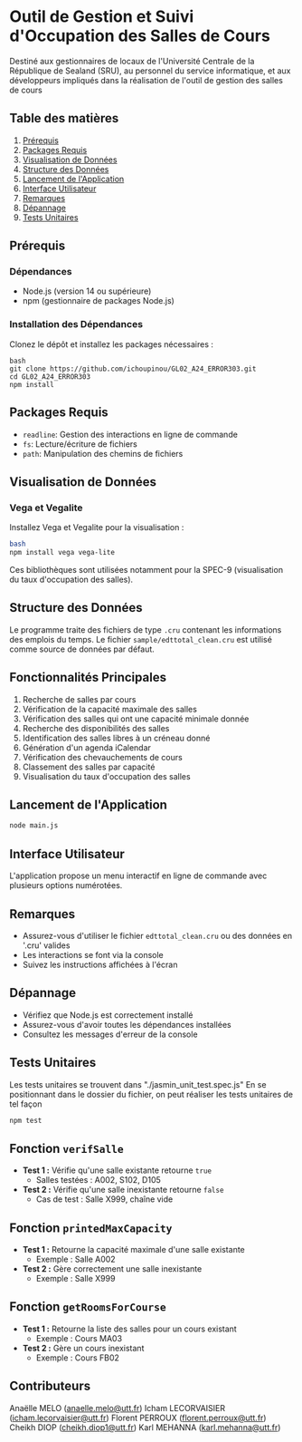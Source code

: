 # Outil de Gestion et Suivi d'Occupation des Salles de Cours
Destiné aux gestionnaires de locaux de l'Université Centrale de la République de Sealand (SRU), au personnel du service informatique, et aux développeurs impliqués dans la réalisation de l'outil de gestion des salles de cours

## Table des matières
1. [Prérequis](#prérequis)
2. [Packages Requis](#packages-requis)
3. [Visualisation de Données](#visualisation-de-données)
4. [Structure des Données](#structure-des-données)
5. [Lancement de l'Application](#lancement-de-lapplication)
6. [Interface Utilisateur](#interface-utilisateur)
7. [Remarques](#remarques)
8. [Dépannage](#dépannage)
9. [Tests Unitaires](#tests-unitaires)

## Prérequis

### Dépendances

- Node.js (version 14 ou supérieure)
- npm (gestionnaire de packages Node.js)

### Installation des Dépendances

Clonez le dépôt et installez les packages nécessaires :

```
bash
git clone https://github.com/ichoupinou/GL02_A24_ERROR303.git
cd GL02_A24_ERROR303
npm install 

```

## Packages Requis

- `readline`: Gestion des interactions en ligne de commande
- `fs`: Lecture/écriture de fichiers
- `path`: Manipulation des chemins de fichiers

## Visualisation de Données

### Vega et Vegalite

Installez Vega et Vegalite pour la visualisation :

```bash
bash
npm install vega vega-lite

```

Ces bibliothèques sont utilisées notamment pour la SPEC-9 (visualisation du taux d'occupation des salles).

## Structure des Données

Le programme traite des fichiers de type `.cru` contenant les informations des emplois du temps. Le fichier `sample/edttotal_clean.cru` est utilisé comme source de données par défaut.

## Fonctionnalités Principales

1. Recherche de salles par cours
2. Vérification de la capacité maximale des salles
3. Vérification des salles qui ont une capacité minimale donnée
4. Recherche des disponibilités des salles
5. Identification des salles libres à un créneau donné
6. Génération d'un agenda iCalendar
7. Vérification des chevauchements de cours
8. Classement des salles par capacité
9. Visualisation du taux d'occupation des salles

## Lancement de l'Application

```bash
node main.js

```

## Interface Utilisateur

L'application propose un menu interactif en ligne de commande avec plusieurs options numérotées.

## Remarques

- Assurez-vous d'utiliser le fichier `edttotal_clean.cru` ou des données en '.cru' valides
- Les interactions se font via la console
- Suivez les instructions affichées à l'écran

## Dépannage

- Vérifiez que Node.js est correctement installé
- Assurez-vous d'avoir toutes les dépendances installées
- Consultez les messages d'erreur de la console

## Tests Unitaires

Les tests unitaires se trouvent dans "./jasmin_unit_test.spec.js"
En se positionnant dans le dossier du fichier, on peut réaliser les tests unitaires de tel façon

```bash
npm test

```

## Fonction `verifSalle`

- **Test 1 :** Vérifie qu'une salle existante retourne `true`
    - Salles testées : A002, S102, D105
- **Test 2 :** Vérifie qu'une salle inexistante retourne `false`
    - Cas de test : Salle X999, chaîne vide

## Fonction `printedMaxCapacity`

- **Test 1 :** Retourne la capacité maximale d'une salle existante
    - Exemple : Salle A002
- **Test 2 :** Gère correctement une salle inexistante
    - Exemple : Salle X999

## Fonction `getRoomsForCourse`

- **Test 1 :** Retourne la liste des salles pour un cours existant
    - Exemple : Cours MA03
- **Test 2 :** Gère un cours inexistant
    - Exemple : Cours FB02

## Contributeurs

Anaëlle MELO (anaelle.melo@utt.fr)
Icham LECORVAISIER (icham.lecorvaisier@utt.fr)
Florent PERROUX (florent.perroux@utt.fr)
Cheikh DIOP (cheikh.diop1@utt.fr)
Karl MEHANNA (karl.mehanna@utt.fr)
